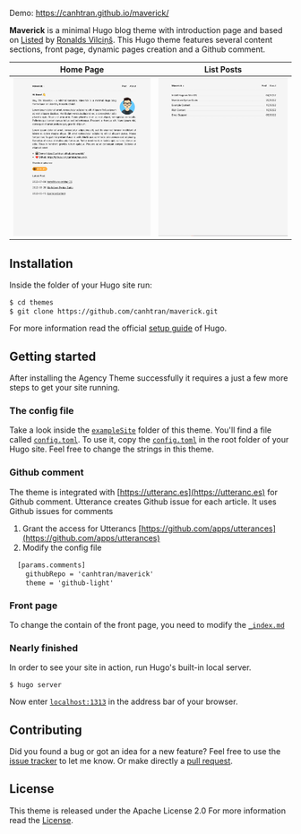 Demo: https://canhtran.github.io/maverick/


**Maverick** is a minimal Hugo blog theme with introduction page and based on [Listed](https://github.com/ronv/listed) by [Ronalds Vilciņš](https://github.com/ronv/).
This Hugo theme features several content sections, front page, dynamic pages creation and a Github comment.



Home Page             | List Posts
:-------------------------:|:-------------------------:
![](images/homescreen.png)  |  ![](images/listposts.png)


## Installation

Inside the folder of your Hugo site run:

    $ cd themes
    $ git clone https://github.com/canhtran/maverick.git

For more information read the official [setup guide](//gohugo.io/overview/installing/) of Hugo.


## Getting started

After installing the Agency Theme successfully it requires a just a few more steps to get your site running.


### The config file

Take a look inside the [`exampleSite`](//github.com/canhtran/maverick/tree/main/exampleSite) folder of this theme. You'll find a file called [`config.toml`](//github.com/canhtran/maverick/blob/main/exampleSite/config.toml). To use it, copy the [`config.toml`](//github.com/canhtran/maverick/blob/main/exampleSite/config.toml) in the root folder of your Hugo site. Feel free to change the strings in this theme.

### Github comment

The theme is integrated with [https://utteranc.es](https://utteranc.es) for Github comment. Utterance creates Github issue for each article. It uses Github issues for comments

1. Grant the access for Utterancs [https://github.com/apps/utterances](https://github.com/apps/utterances)
2. Modify the config file
```
  [params.comments]
    githubRepo = 'canhtran/maverick'
    theme = 'github-light'
```

### Front page

To change the contain of the front page, you need to modify the [`_index.md`](//github.com/canhtran/maverick/blob/main/exampleSite/content/_index.md)

### Nearly finished

In order to see your site in action, run Hugo's built-in local server. 

    $ hugo server

Now enter [`localhost:1313`](http://localhost:1313/) in the address bar of your browser.


## Contributing

Did you found a bug or got an idea for a new feature? Feel free to use the [issue tracker](https://github.com/canhtran/maverick/issues) to let me know. Or make directly a [pull request](https://github.com/canhtran/maverick/pulls).


## License

This theme is released under the Apache License 2.0 For more information read the [License](https://github.com/canhtran/maverick/blob/main/LICENSE).